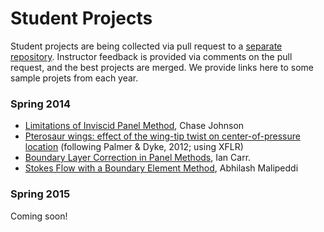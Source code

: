# Student Projects

Student projects are being collected via pull request to a [separate repository](https://github.com/barbagroup/AeroPython-studentprojects).
Instructor feedback is provided via comments on the pull request, and the best projects are merged.
We provide links here to some sample projets from each year.

### Spring 2014

* [Limitations of Inviscid Panel Method](http://nbviewer.ipython.org/github/LTChaseJohnson/MAE6226/blob/master/final%20project.ipynb), Chase Johnson
* [Pterosaur wings: effect of the wing-tip twist on center-of-pressure location](http://nbviewer.ipython.org/github/colinparker/Pterosaur/blob/master/parker_pterosaur.ipynb) (following Palmer & Dyke, 2012; using XFLR)
* [Boundary Layer Correction in Panel Methods](http://nbviewer.ipython.org/github/iancarr/AeroHydro/blob/master/final-project/BoundaryLayerCorrection.ipynb), Ian Carr.
* [Stokes Flow with a Boundary Element Method](http://nbviewer.ipython.org/github/arm6226/mae6226/blob/master/project/MAE6226%20Project.ipynb), Abhilash Malipeddi

### Spring 2015

Coming soon!
